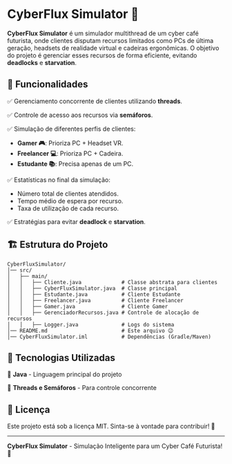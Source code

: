 # CyberFlux Simulator 🚀

**CyberFlux Simulator** é um simulador multithread de um cyber café futurista, onde clientes disputam recursos limitados como PCs de última geração, headsets de realidade virtual e cadeiras ergonômicas. O objetivo do projeto é gerenciar esses recursos de forma eficiente, evitando **deadlocks** e **starvation**.

## 📌 Funcionalidades
✅ Gerenciamento concorrente de clientes utilizando **threads**.

✅ Controle de acesso aos recursos via **semáforos**.

✅ Simulação de diferentes perfis de clientes:
   - **Gamer 🎮**: Prioriza PC + Headset VR.
   - **Freelancer 💻**: Prioriza PC + Cadeira.
   - **Estudante 📚**: Precisa apenas de um PC.

✅ Estatísticas no final da simulação:
   - Número total de clientes atendidos.
   - Tempo médio de espera por recurso.
   - Taxa de utilização de cada recurso.

✅ Estratégias para evitar **deadlock** e **starvation**.

## 🏗 Estrutura do Projeto
```
CyberFluxSimulator/
│── src/
│   ├── main/
│   │   ├── Cliente.java             # Classe abstrata para clientes
│   │   ├── CyberFluxSimulator.java  # Classe principal
│   │   ├── Estudante.java           # Cliente Estudante
│   │   ├── Freelancer.java          # Cliente Freelancer
│   │   ├── Gamer.java               # Cliente Gamer
│   │   ├── GerenciadorRecursos.java # Controle de alocação de recursos
│   │   ├── Logger.java              # Logs do sistema
│── README.md                        # Este arquivo 😉
│── CyberFluxSimulator.iml           # Dependências (Gradle/Maven)
```


## 📌 Tecnologias Utilizadas
🔹 **Java** - Linguagem principal do projeto

🔹 **Threads e Semáforos** - Para controle concorrente



## 📖 Licença
Este projeto está sob a licença MIT. Sinta-se à vontade para contribuir! 💙

---
**CyberFlux Simulator** - Simulação Inteligente para um Cyber Café Futurista! 🚀

